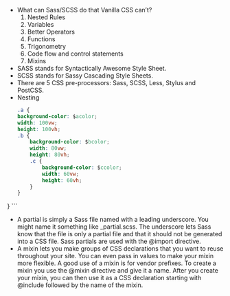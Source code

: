 * What can Sass/SCSS do that Vanilla CSS can’t?
    1. Nested Rules
    2. Variables
    3. Better Operators
    4. Functions
    5. Trigonometry
    6. Code flow and control statements
    7. Mixins
* SASS stands for Syntactically Awesome Style Sheet.
* SCSS stands for Sassy Cascading Style Sheets.
* There are 5 CSS pre-processors: Sass, SCSS, Less, Stylus and PostCSS.
* Nesting 
    ```css
    .a {
    background-color: $acolor;
    width: 100vw;
    height: 100vh;
    .b {
        background-color: $bcolor;
        width: 80vw;
        height: 80vh;
        .c {
            background-color: $ccolor;
            width: 60vw;
            height: 60vh;
        }
    }
}
    ```
* A partial is simply a Sass file named with a leading underscore. You might name it something like _partial.scss. The underscore lets Sass know that the file is only a partial file and that it should not be generated into a CSS file. Sass partials are used with the @import directive.
*  A mixin lets you make groups of CSS declarations that you want to reuse throughout your site. You can even pass in values to make your mixin more flexible. A good use of a mixin is for vendor prefixes. To create a mixin you use the @mixin directive and give it a name. After you create your mixin, you can then use it as a CSS declaration starting with @include followed by the name of the mixin.    